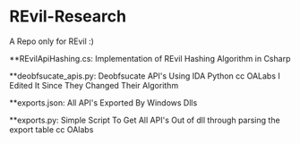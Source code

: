 # REvil-Research
A Repo only for REvil :)

**REvilApiHashing.cs: Implementation of REvil Hashing Algorithm in Csharp 

**deobfsucate_apis.py: Deobfsucate API's Using IDA Python cc OALabs I Edited It Since They Changed Their Algorithm 

**exports.json: All API's Exported By Windows Dlls 

**exports.py: Simple Script To Get All API's Out of dll through parsing the export table cc OAlabs
